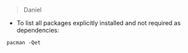 > Daniel

- To list all packages explicitly installed and not required as dependencies: 

`pacman -Qet`
